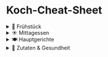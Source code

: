 # Koch-Cheat-Sheet

<details><summary>🍳 Frühstück</summary>

### Rührei mit Spinat & Lachs-Vollkornbrot
*   Rührei mit Spinat zubereiten.
*   Vollkornbrot mit Räucherlachs belegen.

</details>

<details><summary>☀️ Mittagessen</summary>

### Saucen
*   **Tahini-Sauce:** (Rezept fehlt, nur erwähnt)

### Nudelgerichte

#### Nudeln mit Thunfischsauce
*   Rezept-Inspiration: [Instagram Reel](https://www.instagram.com/reel/CKwmisUKcRt/?igsh=bTd6bjd1bGE0czl3)
    *   (Details zum Rezept müssten hier noch ergänzt werden)

### Hähnchenschenkel (in der Pfanne braten)

#### Anleitung
1.  **Vorbereiten:** Hähnchenschenkel trocken tupfen (besonders die Haut), optional würzen (Salz, Pfeffer, Paprika).
2.  **Heiß anbraten:**
    *   Eine ofenfeste Pfanne mit etwas hitzebeständigem Öl (z.B. Rapsöl, Butterschmalz) auf **mittlerer bis hoher Stufe (`Stufe 7-8`)** erhitzen.
    *   Schenkel mit der **Hautseite nach unten** in die heiße Pfanne legen.
    *   Ca. **5-7 Minuten** braten, bis die Haut goldbraun und knusprig ist. Nicht zu oft bewegen.
3.  **Wenden & Hitze reduzieren:**
    *   Schenkel wenden.
    *   Die Hitze auf **niedrige bis mittlere Stufe (`Stufe 3-4`)** reduzieren.
4.  **Garen lassen:**
    *   Einen Deckel auf die Pfanne legen (leicht schräg, damit Dampf entweichen kann, wenn die Haut knusprig bleiben soll).
    *   Je nach Größe der Schenkel **ca. 20-30 Minuten** weitergaren lassen, bis sie durch sind. Zwischendurch evtl. einmal wenden.
    *   > **💡 Tipp:** Am sichersten ist die Überprüfung mit einem Fleischthermometer. Die Kerntemperatur am Knochen sollte mindestens **75-80 °C** betragen. Das Fleisch sollte nicht mehr rosa sein und der austretende Saft klar sein.

</details>

<details><summary>🍽️ Hauptgerichte</summary>

<details><summary>🐑 Lamm</summary>

#### Lamm-Lachs anbraten

1.  **Herdstufe wählen:**
    *   Mittlere bis hohe Hitze verwenden:
        *   `Stufe 7`: Mittlere Hitze (kontrolliertes Anbraten).
        *   `Stufe 8`: Hohe Hitze (schnellere Kruste, Achtung vor Verbrennen).
2.  **Öl erhitzen:**
    *   Hitzebeständiges Öl (z.B. Olivenöl, Butterschmalz) in der Pfanne erhitzen, bis es heiß ist (nicht rauchend).
3.  **Anbraten:**
    *   Lamm-Lachs je nach Dicke **3-4 Minuten pro Seite** anbraten, bis eine goldbraune Kruste entsteht. Ziel: Innen rosa und saftig.
4.  **Nachziehen lassen:**
    *   Nach dem Anbraten Lamm-Lachs z.B. in eine Form legen, mit Alufolie abdecken und kurz nachziehen lassen für gleichmäßiges Garen.

</details>

<details><summary>🐄 Rind</summary>

#### Rinderbraten (Schmorbraten aus Rinderbug)

##### Zutaten
*   1,5 kg Rinderbug
*   2 Zwiebeln
*   2 Karotten
*   1 Stück Sellerie
*   3 Knoblauchzehen
*   500 ml Rinderfond
*   200 ml Rotwein
*   2 EL Tomatenmark
*   2 EL Öl (hitzebeständig)
*   Salz, Pfeffer
*   Lorbeerblätter, Thymian

##### Zubereitung
1.  **Vorbereitung:** Rinderbug mit Salz und Pfeffer würzen. Gemüse schälen und grob würfeln.
2.  **Anbraten:** Öl in einem Bräter erhitzen. Fleisch von allen Seiten **scharf anbraten**, dann herausnehmen.
3.  **Gemüse anrösten:** Zwiebeln, Karotten, Sellerie und Knoblauch im Bräter anrösten. Tomatenmark dazugeben und kurz mitrösten.
4.  **Ablöschen:** Mit Rotwein ablöschen, kurz einkochen lassen. Rinderfond hinzufügen und aufkochen.
5.  **Schmoren:** Fleisch zurück in den Bräter geben. Kräuter hinzufügen. Zugedeckt bei **160 °C im Backofen ca. 2,5 Stunden** schmoren lassen.
6.  **Sauce verfeinern:** Fleisch herausnehmen. Sauce durch ein Sieb passieren, nach Belieben abschmecken und ggf. eindicken.
7.  **Servieren:** Rinderbraten in Scheiben schneiden und mit Sauce anrichten.

> **💡 Tipp:** Dazu passen Klöße oder Kartoffelpüree und Rotkohl.

#### Steak (Pfanne & Ofen)

##### Benötigt
*   Pfanne aus Gusseisen oder Eisen
*   Hitzebeständiges Fett (z.B. Butterschmalz, Erdnussöl, Rapsöl)
*   Zange
*   Alufolie
*   Optional: Kräuterbutter

##### Zubereitung
1.  **Vorbereiten:** Steak ca. **30 Minuten vor dem Braten** aus dem Kühlschrank nehmen (Zimmertemperatur). Mit Küchenpapier trocken tupfen.
2.  **Backofen vorheizen:** Auf **160 °C Umluft** vorheizen.
3.  **Pfanne erhitzen:** Öl in die Pfanne geben (Boden leicht bedeckt) und auf **hoher Stufe (`Stufe 9`)** erhitzen.
    *   *Hitzetest:* Mit der Zange eine Ecke des Steaks kurz ins Öl halten – es muss **zischen**.
4.  **Anbraten:** Steak in die heiße Pfanne legen. **Warten**, bis es sich leicht vom Boden lösen lässt (klebt anfangs oft fest). Dann wenden. Pro Seite ca. **1-2 Minuten** scharf anbraten (je nach Dicke und gewünschter Kruste). Bei Bedarf Hitze etwas reduzieren.
5.  **Im Ofen garen:** Das angebratene Steak (optional mit Kräuterbutter belegt) **in Alufolie wickeln** und für **5-6 Minuten** (je nach Dicke und gewünschtem Gargrad) in den vorgeheizten Backofen legen.
6.  **Würzen & Ruhen:** Steak aus dem Ofen und der Folie nehmen. Erst **jetzt** mit Salz und Pfeffer würzen. Kurz ruhen lassen, dann anschneiden.

#### Gulasch

##### Zutaten
*   Rindergulasch (Fleischwürfel)
*   Fein gehackte Zwiebeln (ca. gleiche Menge wie Fleisch)
*   Rinderbrühe (oder Gemüsebrühe, Tomatensauce)
*   Hitzebeständiges Öl (z.B. Sonnenblumenöl)
*   Knoblauchzehen (gehackt)
*   Tomatenmark
*   Paprikapulver (edelsüß und/oder rosenscharf)
*   Optional: Chili, Kümmel, Majoran
*   Salz & Pfeffer
*   Optional zum Andicken: Mehl & Wasser

##### Zubereitung

###### Methode 1 (Fleisch rausnehmen)
1.  **Fleisch anbraten:** Öl in einem hohen Topf/Bräter erhitzen (Boden gut bedeckt). Fleisch portionsweise auf **hoher Stufe** rundherum scharf anbraten (nicht direkt umdrehen, warten bis es sich löst). Angebratenes Fleisch aus dem Topf nehmen und beiseite stellen.
2.  **Zwiebeln & Knoblauch dünsten:** Hitze auf mittlere Stufe reduzieren. Zwiebeln in den Topf geben und glasig dünsten (ca. 3-5 Min). Knoblauch hinzufügen und kurz mitdünsten.
3.  **Tomatenmark & Gewürze:** Tomatenmark zugeben und kurz mitrösten. Paprikapulver (und ggf. Chili) einrühren und ca. 30 Sekunden mitrösten (nicht verbrennen lassen!).
4.  **Ablöschen & Aufgießen:** Mit einem kleinen Schuss Brühe ablöschen, Bodensatz lösen. Restliche Brühe hinzufügen, sodass das Fleisch später gut bedeckt ist. Mit Salz und Pfeffer würzen.
5.  **Schmoren:** Angebratenes Fleisch zurück in den Topf geben. Aufkochen lassen, dann Hitze auf **niedrige Stufe** (`Stufe 2-3`) reduzieren. Mit Deckel **ca. 2 Stunden** (oder länger, bis das Fleisch zart ist) schmoren lassen. Gelegentlich umrühren und ggf. etwas Flüssigkeit nachgießen.
6.  **Beilage:** Kurz vor Ende der Schmorzeit Nudeln, Spätzle, Kartoffeln oder Klöße zubereiten.
7.  **Andicken (Optional):** Falls die Sauce zu dünn ist, etwas Mehl mit kaltem Wasser glattrühren und unter Rühren in das Gulasch geben, kurz aufkochen lassen.

###### Methode 2 (Alles im Topf)
1.  **Fleisch anbraten:** Wie in Methode 1, Fleisch aber im Topf lassen.
2.  **Zwiebeln zugeben:** Zwiebeln zum Fleisch geben und mitdünsten, bis sie glasig sind.
3.  **Würzen & Tomatenmark:** Tomatenmark und Gewürze zugeben, kurz mitrösten.
4.  **Ablöschen & Schmoren:** Mit Brühe ablöschen (erst einen Teil, Bodensatz lösen, dann Rest). Aufkochen, dann Hitze reduzieren und wie in Methode 1 (Schritt 5 & 7) schmoren lassen.

</details>

</details>

<details><summary>🌿 Zutaten & Gesundheit</summary>

<details><summary>🌟 Superfoods (Täglich empfohlen)</summary>

*   Wilde Blaubeeren (Wild Blueberries)
*   Roher Honig (Raw Honey)
*   Staudensellerie (Celery)
*   Rohe Karotten (Raw Carrot)
*   Granatapfel
*   Schwarzkümmel(öl)
*   Eier
*   Meersalz (Sea Salt)
*   Kokosöl (Coconut Oil)
*   Ingwer
*   Avocado
*   Matcha
*   Dunkle Schokolade (hoher Kakaoanteil)
*   Lachs
*   Knoblauch

</details>

<details><summary>🍚 Kohlenhydratquellen</summary>

*   Yamswurzel (Asia-Markt, Afro-Shop)
*   Buchweizen
*   Hirseflocken
*   Kochbananen (Plantain)
*   Imker-Honig
*   Äpfel

</details>

<details><summary>🍬 Zuckerersatz</summary>

*   Erythrit

</details>

<details><summary>🥑 Gesunde Fette</summary>

*   Oliven / Olivenöl
*   Haselnüsse
*   Avocado
*   Lachs
*   Kokosöl

</details>

<details><summary>💊 Vitamine</summary>

*   **Vitamin E:**
    *   Oliven
*   **(Weitere Vitamine & Quellen können hier ergänzt werden, z.B.:)**
    *   **Vitamin C:** Paprika, Zitrusfrüchte, Grünkohl
    *   **Vitamin A (Beta-Carotin):** Karotten, Süßkartoffeln, Grünkohl
    *   **Vitamin D:** (Hauptsächlich Sonnenlicht), fetter Fisch, Eigelb
    *   **Vitamin K:** Grünkohl, Spinat
    *   **B-Vitamine:** Vollkornprodukte, Hülsenfrüchte, Nüsse, Fleisch, Eier, Milchprodukte (Yamswurzel enthält einige B-Vitamine)

</details>

<details><summary>⛏️ Mineralstoffe</summary>

*   **Magnesium:**
    *   Hirseflocken
    *   Kürbiskerne
    *   Avocado
    *   Nüsse
    *   Dunkle Schokolade
*   **Kalium:**
    *   Hirseflocken
    *   Bananen
    *   Kartoffeln
    *   Avocado
*   **Eisen:**
    *   Yamswurzel
    *   Hirseflocken
    *   Grünkohl
    *   Rote Bete
    *   Kürbiskerne
    *   Linsen
    *   Rotes Fleisch
*   **Kupfer:**
    *   Yamswurzel
    *   Nüsse
    *   Samen
    *   Vollkornprodukte
*   **Calcium:**
    *   Grünkohl
    *   Sesam
    *   Mandeln
    *   Milchprodukte
*   **Zink:**
    *   Kürbiskerne
    *   Haferflocken
    *   Linsen
    *   Nüsse

</details>

<details><summary>🩹 Hausmittel & Gesundheitstipps</summary>

#### Schwächegefühl / Krank fühlen
*   **Zink:** z.B. Kürbiskerne

#### Allergien
*   Schwarzkümmelöl

#### Müdigkeit
*   Kokoswasser
*   **Möglicher Eisenmangel:** Rote Bete essen (siehe Mineralstoffe: Eisen)
*   Bananen
*   Äpfel

#### Unglücklich / Stimmungstief
*   **Vitamin D:** Sonnenlicht tanken, ggf. Supplementierung nach Absprache mit Arzt

#### Kopfschmerzen
*   **Flüssigkeitsmangel:** Genug Wasser trinken!
*   **Natriummangel:** Eine Prise Meersalz in Wasser auflösen und trinken.

#### Haare & Nägel
*   Hirseflocken (reich an Silizium und B-Vitaminen)

#### Tränensäcke
*   Gurkenscheiben auf die Augen legen (kühlend)

#### Immunsystem stärken
*   Rohe Zwiebeln
*   Knoblauch
*   Ingwer
*   Vitamin C reiche Lebensmittel

#### Schmerzstillend (laut Quelle)
*   Kochbananen

#### Leber unterstützen
*   Äpfel
*   Artischocken
*   Mariendistel

#### Entzündungshemmend
*   Imker-Honig (roh)
*   Kochbananen
*   Buchweizen
*   Ingwer
*   Kurkuma
*   Omega-3-Fettsäuren (Lachs, Leinsamen)

#### Diabetes / Blutzucker (unterstützend, keine Therapie!)
*   Buchweizen (kann helfen, den Blutzuckerspiegel zu stabilisieren)
*   Zimt

#### Zahnschmerzen (vorübergehend)
*   Nelkenöl (auf die betroffene Stelle tupfen) oder auf eine Nelke beißen

#### Darmreinigung / Verdauung
*   **Morgens:** Glas lauwarmes Zitronenwasser
*   **Chia-Drink:** 1 EL Chiasamen (Demeter-Qualität) in ein großes Glas (ca. 200-300ml) Wasser geben, umrühren und für mind. 4 Stunden (oder über Nacht) in den Kühlschrank stellen. Vor dem Trinken 1 TL rohen Honig und den Saft einer halben Zitrone einrühren.

#### Schlafprobleme
*   **Möglicher Magnesiummangel:** Magnesiumreiche Lebensmittel essen (Avocado, Nüsse, Kürbiskerne) oder Supplement prüfen.
*   **Pflanzlich:** Baldrian, Melisse, Passionsblume (als Tee oder Extrakt)
*   **Schlafhygiene:** Feste Schlafenszeiten, kein blaues Licht (Handy, TV) vor dem Schlafen, dunkler kühler Raum.
*   **Pflanzen im Schlafzimmer:** Bogenhanf (Schlangenpflanze), Grünlilie (Spinnenpflanze), Aloe Vera (können die Luftqualität verbessern).

#### Parasiten (Hausmittel, keine medizinische Behandlung!)
*   Papayakerne (scharf, vorsichtig dosieren)
*   Kürbiskerne

#### Harnwege / Genitalgesundheit
*   Wassermelone (harntreibend)
*   Cranberries (bei Blasenentzündung)

#### Akne (unterstützend)
*   Ananas (enthält Bromelain, entzündungshemmend)
*   Zinkreiche Ernährung
*   Ausreichend Wasser trinken
*   Gesunde Darmflora fördern

#### Lungenreinigung (Hausmittel / Traditionell)
1.  Ingwer (ca. daumengroß) in 5 Stücke schneiden.
2.  1 Knoblauchzehe in Stücke schneiden.
3.  1 Zwiebel klein schneiden.
4.  Alles zusammen in einen Topf mit 2 Gläsern Wasser geben.
5.  Kochen lassen, bis die Wassermenge sich etwa halbiert hat.
6.  Vom Herd nehmen, 1 TL Kurkuma und 1 TL Cayennepfeffer einrühren.
7.  *Anwendung laut Quelle:* Jeden Morgen 3 Esslöffel davon einnehmen.
    > **⚠️ Achtung:** Scharfe Mischung, nicht für jeden Magen geeignet. Keine medizinische Therapie! Bei Atemwegsbeschwerden immer einen Arzt konsultieren.

</details>

</details>
